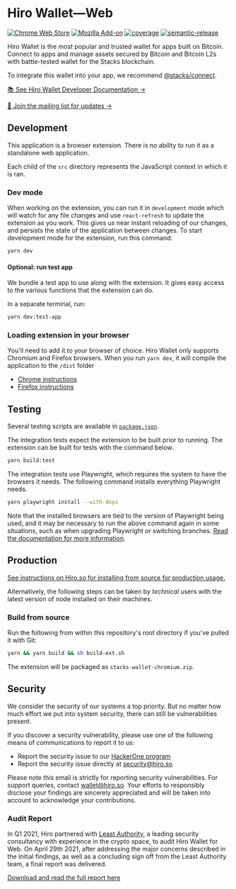 # Hiro Wallet—Web

[![Chrome Web Store](https://img.shields.io/chrome-web-store/stars/ldinpeekobnhjjdofggfgjlcehhmanlj?label=Chrome%20Web%20Store)](https://chrome.google.com/webstore/detail/stacks-wallet/ldinpeekobnhjjdofggfgjlcehhmanlj)
[![Mozilla Add-on](https://img.shields.io/amo/stars/hiro-wallet?label=Firefox%20Add-on)](https://addons.mozilla.org/en-US/firefox/addon/hiro-wallet/)
[![coverage](https://raw.githubusercontent.com/hirosystems/wallet/gh-pages/badge.svg)](https://hirosystems.github.io/wallet/)
[![semantic-release](https://img.shields.io/badge/%20%20%F0%9F%93%A6%F0%9F%9A%80-semantic--release-e10079.svg)](https://github.com/semantic-release/semantic-release)

Hiro Wallet is the most popular and trusted wallet for apps built on Bitcoin. Connect to apps and manage assets secured by Bitcoin and Bitcoin L2s with battle-tested wallet for the Stacks blockchain.

To integrate this wallet into your app, we recommend [@stacks/connect](https://github.com/hirosystems/connect).

[📚 See Hiro Wallet Developer Documentation →](https://hirowallet.gitbook.io/developers)

[📩 Join the mailing list for updates →](https://forms.gle/sdZPu2jbX1AeQ8Fi9)

## Development

This application is a browser extension. There is no ability to run it as a standalone web application.

Each child of the `src` directory represents the JavaScript context in which it is ran.

### Dev mode

When working on the extension, you can run it in `development` mode which will watch for any file changes and
use `react-refresh` to update the extension as you work. This gives us near instant reloading of our changes, and
persists the state of the application between changes. To start development mode for the extension, run this command:

```bash
yarn dev
```

#### Optional: run test app

We bundle a test app to use along with the extension. It gives easy access to the various functions that the extension
can do.

In a separate terminal, run:

```bash
yarn dev:test-app
```

### Loading extension in your browser

You'll need to add it to your browser of choice. Hiro Wallet only
supports Chromium and Firefox browsers. When you run `yarn dev`, it will compile the application to the `/dist` folder

- [Chrome instructions](https://developer.chrome.com/docs/extensions/mv3/faq/#faq-dev-01)
- [Firefox instructions](https://developer.mozilla.org/en-US/docs/Mozilla/Add-ons/WebExtensions/Your_first_WebExtension#trying_it_out)

## Testing

Several testing scripts are available in [`package.json`](./package.json).

The integration tests expect the extension to be built prior to running. The extension can be built for tests with the command below.

```bash
yarn build:test
```

The integration tests use Playwright, which requires the system to have the browsers it needs. The following command installs everything Playwright needs.

```bash
yarn playwright install --with-deps
```

Note that the installed browsers are tied to the version of Playwright being used, and it may be necessary to run the above command again in some situations, such as when upgrading Playwright or switching branches. [Read the documentation for more information](https://playwright.dev/docs/cli#install-system-dependencies).

## Production

[See instructions on Hiro.so for installing from source for production usage.](https://www.hiro.so/wallet/install-web-source)

Alternatively, the following steps can be taken by _technical_ users with the latest version of node installed on their machines.

### Build from source

Run the following from within this repository's root directory if you've pulled it with Git:

```bash
yarn && yarn build && sh build-ext.sh
```

The extension will be packaged as `stacks-wallet-chromium.zip`.

## Security

We consider the security of our systems a top priority. But no matter how much effort we put into system security, there can still be vulnerabilities present.

If you discover a security vulnerability, please use one of the following means of communications to report it to us:

- Report the security issue to our [HackerOne program](https://hackerone.com/hiro)
- Report the security issue directly at [security@hiro.so](mailto:security@hiro.so)

Please note this email is strictly for reporting security vulnerabilities. For support queries, contact [wallet@hiro.so](mailto:wallet@hiro.so). Your efforts to responsibly disclose your findings are sincerely appreciated and will be taken into account to acknowledge your contributions.

### Audit Report

In Q1 2021, Hiro partnered with [Least Authority](https://leastauthority.com/), a leading security consultancy with experience in the crypto space, to audit Hiro Wallet for Web. On April 29th 2021, after addressing the major concerns described in the initial findings, as well as a concluding sign off from the Least Authority team, a final report was delivered.

[Download and read the full report here](https://github.com/hirosystems/wallet/blob/main/public/docs/least-authority-security-audit-report.pdf)
